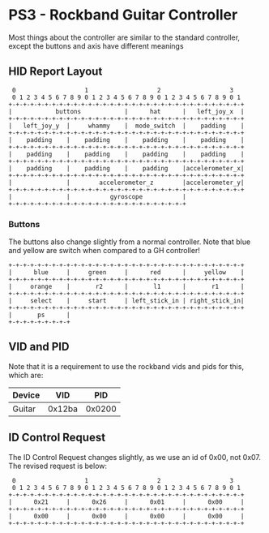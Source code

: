 # PS3 - Rockband Guitar Controller
Most things about the controller are similar to the standard controller, except the buttons and axis have different meanings

## HID Report Layout
```
 0                   1                   2                   3
 0 1 2 3 4 5 6 7 8 9 0 1 2 3 4 5 6 7 8 9 0 1 2 3 4 5 6 7 8 9 0 1
+-+-+-+-+-+-+-+-+-+-+-+-+-+-+-+-+-+-+-+-+-+-+-+-+-+-+-+-+-+-+-+-+
|            buttons            |      hat      |   left_joy_x  |
+-+-+-+-+-+-+-+-+-+-+-+-+-+-+-+-+-+-+-+-+-+-+-+-+-+-+-+-+-+-+-+-+
|   left_joy_y  |     whammy    |  mode_switch  |    padding    |
+-+-+-+-+-+-+-+-+-+-+-+-+-+-+-+-+-+-+-+-+-+-+-+-+-+-+-+-+-+-+-+-+
|    padding    |    padding    |    padding    |    padding    |
+-+-+-+-+-+-+-+-+-+-+-+-+-+-+-+-+-+-+-+-+-+-+-+-+-+-+-+-+-+-+-+-+
|    padding    |    padding    |    padding    |    padding    |
+-+-+-+-+-+-+-+-+-+-+-+-+-+-+-+-+-+-+-+-+-+-+-+-+-+-+-+-+-+-+-+-+
|    padding    |    padding    |    padding    |accelerometer_x|
+-+-+-+-+-+-+-+-+-+-+-+-+-+-+-+-+-+-+-+-+-+-+-+-+-+-+-+-+-+-+-+-+
|               |        accelerometer_z        |accelerometer_y|
+-+-+-+-+-+-+-+-+-+-+-+-+-+-+-+-+-+-+-+-+-+-+-+-+-+-+-+-+-+-+-+-+
|               |           gyroscope           |
+-+-+-+-+-+-+-+-+-+-+-+-+-+-+-+-+-+-+-+-+-+-+-+-+
```
### Buttons
The buttons also change slightly from a normal controller. Note that blue and yellow are switch when compared to a GH controller!
```
+-+-+-+-+-+-+-+-+-+-+-+-+-+-+-+-+-+-+-+-+-+-+-+-+-+-+-+-+-+-+-+-+
|      blue     |     green     |      red      |     yellow    |
+-+-+-+-+-+-+-+-+-+-+-+-+-+-+-+-+-+-+-+-+-+-+-+-+-+-+-+-+-+-+-+-+
|     orange    |       r2      |       l1      |       r1      |
+-+-+-+-+-+-+-+-+-+-+-+-+-+-+-+-+-+-+-+-+-+-+-+-+-+-+-+-+-+-+-+-+
|     select    |     start     | left_stick_in | right_stick_in|
+-+-+-+-+-+-+-+-+-+-+-+-+-+-+-+-+-+-+-+-+-+-+-+-+-+-+-+-+-+-+-+-+
|       ps      |
+-+-+-+-+-+-+-+-+
```

## VID and PID
Note that it is a requirement to use the rockband vids and pids for this, which are:

| Device | VID    | PID    |
| ------ | ------ | ------ |
| Guitar | 0x12ba | 0x0200 |

## ID Control Request
The ID Control Request changes slightly, as we use an id of 0x00, not 0x07. The revised request is below:
```
 0                   1                   2                   3  
 0 1 2 3 4 5 6 7 8 9 0 1 2 3 4 5 6 7 8 9 0 1 2 3 4 5 6 7 8 9 0 1
+-+-+-+-+-+-+-+-+-+-+-+-+-+-+-+-+-+-+-+-+-+-+-+-+-+-+-+-+-+-+-+-+
|      0x21     |      0x26     |      0x01     |      0x00     |
+-+-+-+-+-+-+-+-+-+-+-+-+-+-+-+-+-+-+-+-+-+-+-+-+-+-+-+-+-+-+-+-+
|      0x00     |      0x00     |      0x00     |      0x00     |
+-+-+-+-+-+-+-+-+-+-+-+-+-+-+-+-+-+-+-+-+-+-+-+-+-+-+-+-+-+-+-+-+
```
